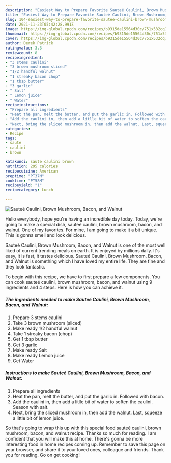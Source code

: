 ```yaml
---
description: "Easiest Way to Prepare Favorite Sauteé Caulini, Brown Mushroom, Bacon, and Walnut"
title: "Easiest Way to Prepare Favorite Sauteé Caulini, Brown Mushroom, Bacon, and Walnut"
slug: 104-easiest-way-to-prepare-favorite-sautee-caulini-brown-mushroom-bacon-and-walnut
date: 2021-11-23T05:42:28.991Z
image: https://img-global.cpcdn.com/recipes/b9315de15564d30c/751x532cq70/sautee-caulini-brown-mushroom-bacon-and-walnut-recipe-main-photo.jpg
thumbnail: https://img-global.cpcdn.com/recipes/b9315de15564d30c/751x532cq70/sautee-caulini-brown-mushroom-bacon-and-walnut-recipe-main-photo.jpg
cover: https://img-global.cpcdn.com/recipes/b9315de15564d30c/751x532cq70/sautee-caulini-brown-mushroom-bacon-and-walnut-recipe-main-photo.jpg
author: Derek Patrick
ratingvalue: 3.3
reviewcount: 8
recipeingredient:
- "3 stems caulini"
- "3 brown mushroom sliced"
- "1/2 handful walnut"
- "1 streaky bacon chop"
- "1 tbsp butter"
- "3 garlic"
- " Salt"
- " Lemon juice"
- " Water"
recipeinstructions:
- "Prepare all ingredients"
- "Heat the pan, melt the butter, and put the garlic in. Followed with bacon."
- "Add the caulini in, then add a litlle bit of water to soften the caulini. Season with salt."
- "Next, bring the sliced mushroom in, then add the walnut. Last, squeeze a little bit of lemon juice."
categories:
- Recipe
tags:
- saute
- caulini
- brown

katakunci: saute caulini brown 
nutrition: 295 calories
recipecuisine: American
preptime: "PT37M"
cooktime: "PT58M"
recipeyield: "1"
recipecategory: Lunch

---
```



![Sauteé Caulini, Brown Mushroom, Bacon, and Walnut](https://img-global.cpcdn.com/recipes/b9315de15564d30c/751x532cq70/sautee-caulini-brown-mushroom-bacon-and-walnut-recipe-main-photo.jpg)

Hello everybody, hope you're having an incredible day today. Today, we're going to make a special dish, sauteé caulini, brown mushroom, bacon, and walnut. One of my favorites. For mine, I am going to make it a bit unique. This is gonna smell and look delicious.

Sauteé Caulini, Brown Mushroom, Bacon, and Walnut is one of the most well liked of current trending meals on earth. It is enjoyed by millions daily. It's easy, it is fast, it tastes delicious. Sauteé Caulini, Brown Mushroom, Bacon, and Walnut is something which I have loved my entire life. They are fine and they look fantastic.




To begin with this recipe, we have to first prepare a few components. You can cook sauteé caulini, brown mushroom, bacon, and walnut using 9 ingredients and 4 steps. Here is how you can achieve it.

<!--inarticleads1-->

##### The ingredients needed to make Sauteé Caulini, Brown Mushroom, Bacon, and Walnut:

1. Prepare 3 stems caulini
1. Take 3 brown mushroom (sliced)
1. Make ready 1/2 handful walnut
1. Take 1 streaky bacon (chop)
1. Get 1 tbsp butter
1. Get 3 garlic
1. Make ready  Salt
1. Make ready  Lemon juice
1. Get  Water




<!--inarticleads2-->

##### Instructions to make Sauteé Caulini, Brown Mushroom, Bacon, and Walnut:

1. Prepare all ingredients
1. Heat the pan, melt the butter, and put the garlic in. Followed with bacon.
1. Add the caulini in, then add a litlle bit of water to soften the caulini. Season with salt.
1. Next, bring the sliced mushroom in, then add the walnut. Last, squeeze a little bit of lemon juice.




So that's going to wrap this up with this special food sauteé caulini, brown mushroom, bacon, and walnut recipe. Thanks so much for reading. I am confident that you will make this at home. There's gonna be more interesting food in home recipes coming up. Remember to save this page on your browser, and share it to your loved ones, colleague and friends. Thank you for reading. Go on get cooking!
